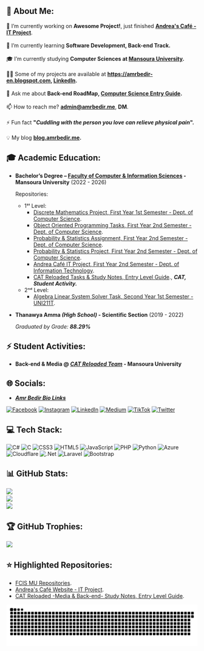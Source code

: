 ## 💫 About Me:
🔭 I’m currently working on **Awesome Project!**, just finished [**Andrea's Café - IT Project**](https://github.com/AmrBedir/andrea-cafe).<br><br>🌱 I’m currently learning **Software Development, Back-end Track.**<br><br>🎓 I’m currently studying **Computer Sciences at [Mansoura University](https://www.mans.edu.eg/en/).**<br><br>👨‍💻 Some of my projects are available at **https://amrbedir-en.blogspot.com, [LinkedIn](https://www.linkedin.com/in/amrbedir/).**<br><br>💬 Ask me about **Back-end RoadMap, [Computer Science Entry Guide](https://github.com/AmrBedir/CS-Degree-Courses).**<br><br>📫 How to reach me? **admin@amrbedir.me**, **DM**.<br><br>⚡ Fun fact **"*Cuddling with the person you love can relieve physical pain*".**<br><br>💡 My blog **[blog.amrbedir.me](https://blog.amrbedir.me/).**<br>

## 🎓 Academic Education:
* **Bachelor’s Degree – [Faculty of Computer & Information Sciences](https://csifac.mans.edu.eg/index.php/en/) - Mansoura University** (2022 - 2026)


  Repositories:
  * 1ˢᵗ Level:
    * [Discrete Mathematics Project, First Year 1st Semester - Dept. of Computer Science](https://github.com/AmrBedir/DiscreteMathProject).
    * [Object Oriented Programming Tasks, First Year 2nd Semester - Dept. of Computer Science](https://github.com/AmrBedir/OOP-Tasks).
    * [Probability & Statistics Assignment, First Year 2nd Semester - Dept. of Computer Science](https://github.com/AmrBedir/Probability_Assignment).
    * [Probability & Statistics Project, First Year 2nd Semester - Dept. of Computer Science](https://github.com/AmrBedir/Probability_Project).
    * [Andrea Café IT Project, First Year 2nd Semester - Dept. of Information Technology](https://github.com/AmrBedir/andrea-cafe).
    * [CAT Reloaded Tasks & Study Notes, Entry Level Guide](https://github.com/AmrBedir/CATReloaded-Task)., ***CAT, Student Activity.***
  * 2ⁿᵈ Level:
    * [Algebra Linear System Solver Task, Second Year 1st Semester - UNI211T](https://github.com/AmrBedir/LinearSystemSolver).
   


* **Thanawya Amma _(High School)_ - Scientific Section** (2019 - 2022)
  
  *Graduated by Grade: **88.29%***

## ⚡ Student Activities:

* **Back-end & Media @ _[CAT Reloaded Team](https://web.facebook.com/CATReloaded)_ - Mansoura University**


## 🌐 Socials:
* *[**Amr Bedir Bio Links**](https://bio.link/amrbedir)*

[![Facebook](https://img.shields.io/badge/Facebook-%231877F2.svg?logo=Facebook&logoColor=white)](https://facebook.com/AmrBedir.eg) [![Instagram](https://img.shields.io/badge/Instagram-%23E4405F.svg?logo=Instagram&logoColor=white)](https://instagram.com/amrbedir.eg) [![LinkedIn](https://img.shields.io/badge/LinkedIn-%230077B5.svg?logo=linkedin&logoColor=white)](https://linkedin.com/in/amrbedir) [![Medium](https://img.shields.io/badge/Medium-12100E?logo=medium&logoColor=white)](https://medium.com/@amrbedir) [![TikTok](https://img.shields.io/badge/TikTok-%23000000.svg?logo=TikTok&logoColor=white)](https://tiktok.com/@amrbedir.eg) [![Twitter](https://img.shields.io/badge/Twitter-%231DA1F2.svg?logo=Twitter&logoColor=white)](https://twitter.com/AMRBEDIR__) 

## 💻 Tech Stack:
![C#](https://img.shields.io/badge/c%23-%23239120.svg?style=for-the-badge&logo=c-sharp&logoColor=white) ![C](https://img.shields.io/badge/c-%2300599C.svg?style=for-the-badge&logo=c&logoColor=white) ![CSS3](https://img.shields.io/badge/css3-%231572B6.svg?style=for-the-badge&logo=css3&logoColor=white) ![HTML5](https://img.shields.io/badge/html5-%23E34F26.svg?style=for-the-badge&logo=html5&logoColor=white) ![JavaScript](https://img.shields.io/badge/javascript-%23323330.svg?style=for-the-badge&logo=javascript&logoColor=%23F7DF1E) ![PHP](https://img.shields.io/badge/php-%23777BB4.svg?style=for-the-badge&logo=php&logoColor=white) ![Python](https://img.shields.io/badge/python-3670A0?style=for-the-badge&logo=python&logoColor=ffdd54) ![Azure](https://img.shields.io/badge/azure-%230072C6.svg?style=for-the-badge&logo=azure-devops&logoColor=white) ![Cloudflare](https://img.shields.io/badge/Cloudflare-F38020?style=for-the-badge&logo=Cloudflare&logoColor=white) ![.Net](https://img.shields.io/badge/.NET-5C2D91?style=for-the-badge&logo=.net&logoColor=white) ![Laravel](https://img.shields.io/badge/laravel-%23FF2D20.svg?style=for-the-badge&logo=laravel&logoColor=white) ![Bootstrap](https://img.shields.io/badge/bootstrap-%23563D7C.svg?style=for-the-badge&logo=bootstrap&logoColor=white)
## 📊 GitHub Stats:
![](https://github-readme-stats.vercel.app/api?username=AmrBedir&theme=default&hide_border=false&include_all_commits=true&count_private=false)<br/>
![](https://github-readme-streak-stats.herokuapp.com/?user=AmrBedir&theme=default&hide_border=false)<br/>
![](https://github-readme-stats.vercel.app/api/top-langs/?username=AmrBedir&theme=default&hide_border=false&include_all_commits=true&count_private=false&layout=compact)

## 🏆 GitHub Trophies:
![](https://github-profile-trophy.vercel.app/?username=AmrBedir&theme=flat&no-frame=false&no-bg=false&margin-w=4)

<!-- Proudly created with GPRM ( https://gprm.itsvg.in ) -->

## ⭐ Highlighted Repositories:
* [FCIS MU Repositories](https://github.com/stars/AmrBedir/lists/fcis-mu).
* [Andrea's Café Website - IT Project](https://github.com/AmrBedir/andrea-cafe).
* [CAT Reloaded -Media & Back-end- Study Notes, Entry Level Guide](https://github.com/AmrBedir/CATReloaded-Task).

![Snake animation](./assets/github-contribution-grid-snake.svg)
